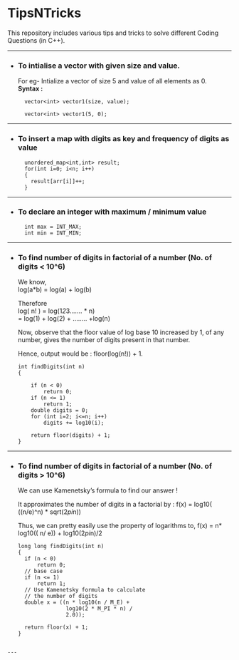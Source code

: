 # TipsNTricks
This repository includes various tips and tricks to solve different Coding Questions (in C++).

---  

+ ### To intialise a vector with given size and value.  
  For eg- Intialize a vector of size 5 and value of all elements as 0.  
  **Syntax :**  
  ```  
    vector<int> vector1(size, value);
  ```  
  
  ```
    vector<int> vector1(5, 0);
  ```   
  
---

+ ### To insert a map with digits as key and frequency of digits as value  
  ```  
    unordered_map<int,int> result;  
    for(int i=0; i<n; i++)  
    {  
      result[arr[i]]++;  
    }  
  ```  
  
---

+ ### To declare an integer with maximum / minimum value  
  ```  
    int max = INT_MAX;  
    int min = INT_MIN;  
  ```  
  
---
    
+ ### To find number of digits in factorial of a number (No. of digits < 10^6)  
    We know,  
    log(a*b) = log(a) + log(b)  

    Therefore  
    log( n! ) = log(1*2*3....... * n)   
              = log(1) + log(2) + ........ +log(n)  

    Now, observe that the floor value of log base 10 increased by 1, of any number, gives the number of digits present in that number.  

    Hence, output would be : floor(log(n!)) + 1.  
  ```
  int findDigits(int n) 
  { 

      if (n < 0) 
          return 0; 
      if (n <= 1) 
          return 1; 
      double digits = 0; 
      for (int i=2; i<=n; i++) 
          digits += log10(i); 

      return floor(digits) + 1; 
  } 
  ```  

---

+ ### To find number of digits in factorial of a number (No. of digits > 10^6)  
  We can use Kamenetsky’s formula to find our answer !

  It approximates the number of digits in a factorial by :
  f(x) =    log10( ((n/e)^n) * sqrt(2*pi*n))

  Thus, we can pretty easily use the property of logarithms to,
  f(x) = n* log10(( n/ e)) + log10(2*pi*n)/2
  
  ```
  long long findDigits(int n) 
  { 
    if (n < 0) 
        return 0; 
    // base case 
    if (n <= 1) 
        return 1; 
    // Use Kamenetsky formula to calculate 
    // the number of digits 
    double x = ((n * log10(n / M_E) +  
                 log10(2 * M_PI * n) / 
                 2.0)); 
  
    return floor(x) + 1; 
  } 
```

---
